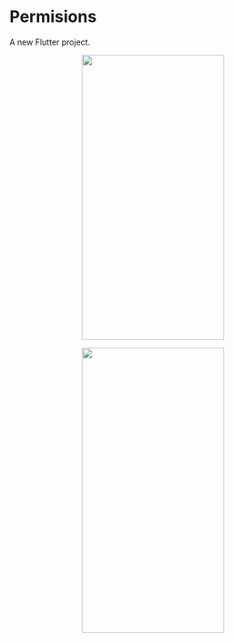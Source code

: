 # Permisions

A new Flutter project.

<p align=center>
<img src="https://user-images.githubusercontent.com/111565916/192139033-2644475e-36fc-4ec1-94d4-b56f4142f128.jpg"  height=500 width=250>
</p>

<p align=center>
<img src="https://user-images.githubusercontent.com/111565916/192139024-359bc399-4382-4f6e-b7f9-7cbf3d6d0847.gif"  height=500 width=250>
